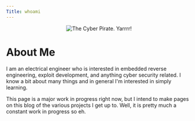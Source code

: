 ```yaml
---
Title: whoami
---
```


<div style="text-align: center">
  <img src="{{site.baseurl}}/assets/images/pirate-avatar_animated_x3.gif" alt="The Cyber Pirate. Yarrrr!">
</div>

# About Me

I am an electrical engineer who is interested in embedded reverse engineering, exploit
development, and anything cyber security related. I know a bit about
many things and in general I'm interested in simply learning.

This page is a major work in progress right now, but I intend to make
pages on this blog of the various projects I get up to. Well, it is pretty much a constant work in progress so eh. 


